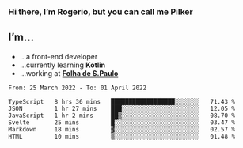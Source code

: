 ### Hi there, I’m Rogerio, but you can call me Pilker

## I’m…
- …a front-end developer
- …currently learning **Kotlin**
- …working at [**Folha de S.Paulo**](https://www.folha.com.br/)

<!--START_SECTION:waka-->

```text
From: 25 March 2022 - To: 01 April 2022

TypeScript   8 hrs 36 mins   ██████████████████░░░░░░░   71.43 %
JSON         1 hr 27 mins    ███░░░░░░░░░░░░░░░░░░░░░░   12.05 %
JavaScript   1 hr 2 mins     ██▒░░░░░░░░░░░░░░░░░░░░░░   08.70 %
Svelte       25 mins         █░░░░░░░░░░░░░░░░░░░░░░░░   03.47 %
Markdown     18 mins         ▓░░░░░░░░░░░░░░░░░░░░░░░░   02.57 %
HTML         10 mins         ▒░░░░░░░░░░░░░░░░░░░░░░░░   01.48 %
```

<!--END_SECTION:waka-->
